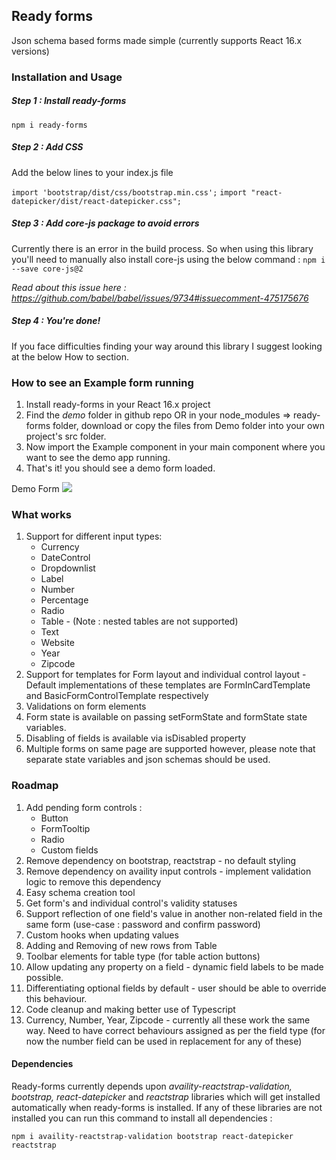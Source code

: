 ## Ready forms

Json schema based forms made simple (currently supports React 16.x versions)

### Installation and Usage

##### Step 1 : Install ready-forms
<code>npm i ready-forms</code>


##### Step 2 : Add CSS

Add the below lines to your index.js file

<code>import 'bootstrap/dist/css/bootstrap.min.css';</code>
<code>import "react-datepicker/dist/react-datepicker.css";</code>

##### Step 3 : Add core-js package to avoid errors

Currently there is an error in the build process. So when using this library you'll need to manually also install core-js using the below command :
<code>npm i --save core-js@2</code>

<i>Read about this issue here : https://github.com/babel/babel/issues/9734#issuecomment-475175676</i>

##### Step 4 : You're done!
If you face difficulties finding your way around this library I suggest looking at the below How to section.

### How to see an Example form running

1. Install ready-forms in your React 16.x project
2. Find the <i>demo</i> folder in github repo OR in your node_modules => ready-forms folder, download or copy the files from Demo folder into your own project's src folder.
3. Now import the Example component in your main component where you want to see the demo app running.
4. That's it! you should see a demo form loaded.

Demo Form
![](src/assets/demo.gif)

### What works

1. Support for different input types:
   - Currency
   - DateControl
   - Dropdownlist
   - Label
   - Number
   - Percentage
   - Radio
   - Table - (Note : nested tables are not supported)
   - Text
   - Website
   - Year
   - Zipcode
2. Support for templates for Form layout and individual control layout - Default implementations of these templates are FormInCardTemplate and BasicFormControlTemplate respectively
3. Validations on form elements
4. Form state is available on passing setFormState and formState state variables.
5. Disabling of fields is available via isDisabled property
6. Multiple forms on same page are supported however, please note that separate state variables and json schemas should be used.

### Roadmap

1. Add pending form controls :
   - Button
   - FormTooltip
   - Radio
   - Custom fields
2. Remove dependency on bootstrap, reactstrap - no default styling
3. Remove dependency on availity input controls - implement validation logic to remove this dependency
4. Easy schema creation tool
5. Get form's and individual control's validity statuses
6. Support reflection of one field's value in another non-related field in the same form (use-case : password and confirm password)
7. Custom hooks when updating values
8. Adding and Removing of new rows from Table
9. Toolbar elements for table type (for table action buttons)
10. Allow updating any property on a field - dynamic field labels to be made possible.
11. Differentiating optional fields by default - user should be able to override this behaviour.
12. Code cleanup and making better use of Typescript
13. Currency, Number, Year, Zipcode - currently all these work the same way. Need to have correct behaviours assigned as per the field type (for now the number field can be used in replacement for any of these)


#### Dependencies

Ready-forms currently depends upon <i> availity-reactstrap-validation, bootstrap, react-datepicker</i> and <i>reactstrap </i> libraries which will get installed automatically when ready-forms is installed. If any of these libraries are not installed you can run this command to install all dependencies :

<code>npm i availity-reactstrap-validation bootstrap react-datepicker reactstrap</code>
